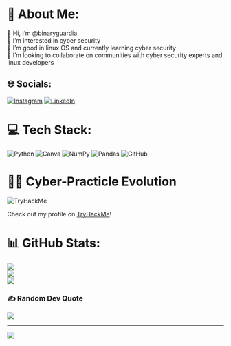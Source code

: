 # 💫 About Me:
👋 Hi, I’m @binaryguardia<br>👀 I’m interested in cyber security <br>🌱 I’m good in linux OS and currently learning cyber security<br>💞️ I’m looking to collaborate on communities with cyber security experts and linux developers


## 🌐 Socials:
[![Instagram](https://img.shields.io/badge/Instagram-%23E4405F.svg?logo=Instagram&logoColor=white)](https://www.instagram.com/only_neer4j/) [![LinkedIn](https://img.shields.io/badge/LinkedIn-%230077B5.svg?logo=linkedin&logoColor=white)](https://www.linkedin.com/in/neeraj-kumar-2ba511286/?trk=opento_sprofile_topcard) 

# 💻 Tech Stack:
![Python](https://img.shields.io/badge/python-3670A0?style=for-the-badge&logo=python&logoColor=ffdd54) ![Canva](https://img.shields.io/badge/Canva-%2300C4CC.svg?style=for-the-badge&logo=Canva&logoColor=white) ![NumPy](https://img.shields.io/badge/numpy-%23013243.svg?style=for-the-badge&logo=numpy&logoColor=white) ![Pandas](https://img.shields.io/badge/pandas-%23150458.svg?style=for-the-badge&logo=pandas&logoColor=white) ![GitHub](https://img.shields.io/badge/github-%23121011.svg?style=for-the-badge&logo=github&logoColor=white)

#  🕵️‍♂️ Cyber-Practicle Evolution
![TryHackMe](https://tryhackme.com/api/v2/badges/public-profile?userPublicId=2578332)

Check out my profile on [TryHackMe](https://tryhackme.com/p/onlyneer4j)!

# 📊 GitHub Stats:
![](https://github-readme-stats.vercel.app/api?username=cybersphinx&theme=nightowl&hide_border=false&include_all_commits=false&count_private=false)<br/>
![](https://github-readme-streak-stats.herokuapp.com/?user=cybersphinx&theme=nightowl&hide_border=false)<br/>
![](https://github-readme-stats.vercel.app/api/top-langs/?username=cybersphinx&theme=nightowl&hide_border=false&include_all_commits=false&count_private=false&layout=compact)

### ✍️ Random Dev Quote
![](https://quotes-github-readme.vercel.app/api?type=vetical&theme=gruvbox)

---
[![](https://visitcount.itsvg.in/api?id=cybersphinx&icon=0&color=0)](https://visitcount.itsvg.in)

<!-- Proudly created with GPRM ( https://gprm.itsvg.in ) -->
